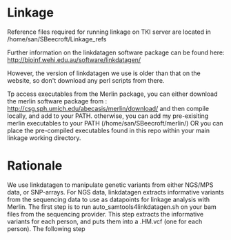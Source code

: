 # Linkage

Reference files required for running linkage on TKI server are located in /home/san/SBeecroft/Linkage_refs

Further information on the linkdatagen software package can be found here: 
http://bioinf.wehi.edu.au/software/linkdatagen/

However, the version of linkdatagen we use is older than that on the website, so don't download any perl scripts from there.

Tp access executables from the Merlin package, you can either download the merlin software package from :
http://csg.sph.umich.edu/abecasis/merlin/download/ and then compile locally, and add to your PATH. otherwise, you can add my pre-exisiting merlin executables to your PATH (/home/san/SBeecroft/merlin/) OR you can place the pre-compiled executables found in this repo within your main linkage working directory. 

# Rationale
We use linkdatagen to manipulate genetic variants from either NGS/MPS data, or SNP-arrays. For NGS data, linkdatagen extracts informative variants from the sequencing data to use as datapoints for linkage analysis with Merlin. The first step is to run auto_samtools4linkdatagen.sh on your bam files from the sequencing provider. This step extracts the informative variants for each person, and puts them into a .HM.vcf (one for each person). The following step 
